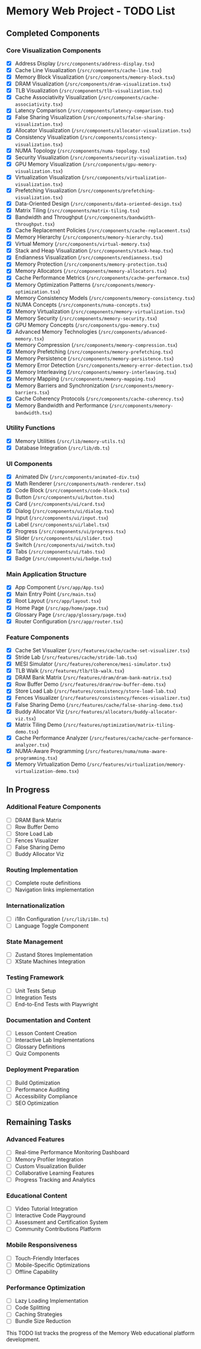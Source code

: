 # Memory Web Project - TODO List

## Completed Components

### Core Visualization Components
- [x] Address Display (`/src/components/address-display.tsx`)
- [x] Cache Line Visualization (`/src/components/cache-line.tsx`)
- [x] Memory Block Visualization (`/src/components/memory-block.tsx`)
- [x] DRAM Visualization (`/src/components/dram-visualization.tsx`)
- [x] TLB Visualization (`/src/components/tlb-visualization.tsx`)
- [x] Cache Associativity Visualization (`/src/components/cache-associativity.tsx`)
- [x] Latency Comparison (`/src/components/latency-comparison.tsx`)
- [x] False Sharing Visualization (`/src/components/false-sharing-visualization.tsx`)
- [x] Allocator Visualization (`/src/components/allocator-visualization.tsx`)
- [x] Consistency Visualization (`/src/components/consistency-visualization.tsx`)
- [x] NUMA Topology (`/src/components/numa-topology.tsx`)
- [x] Security Visualization (`/src/components/security-visualization.tsx`)
- [x] GPU Memory Visualization (`/src/components/gpu-memory-visualization.tsx`)
- [x] Virtualization Visualization (`/src/components/virtualization-visualization.tsx`)
- [x] Prefetching Visualization (`/src/components/prefetching-visualization.tsx`)
- [x] Data-Oriented Design (`/src/components/data-oriented-design.tsx`)
- [x] Matrix Tiling (`/src/components/matrix-tiling.tsx`)
- [x] Bandwidth and Throughput (`/src/components/bandwidth-throughput.tsx`)
- [x] Cache Replacement Policies (`/src/components/cache-replacement.tsx`)
- [x] Memory Hierarchy (`/src/components/memory-hierarchy.tsx`)
- [x] Virtual Memory (`/src/components/virtual-memory.tsx`)
- [x] Stack and Heap Visualization (`/src/components/stack-heap.tsx`)
- [x] Endianness Visualization (`/src/components/endianness.tsx`)
- [x] Memory Protection (`/src/components/memory-protection.tsx`)
- [x] Memory Allocators (`/src/components/memory-allocators.tsx`)
- [x] Cache Performance Metrics (`/src/components/cache-performance.tsx`)
- [x] Memory Optimization Patterns (`/src/components/memory-optimization.tsx`)
- [x] Memory Consistency Models (`/src/components/memory-consistency.tsx`)
- [x] NUMA Concepts (`/src/components/numa-concepts.tsx`)
- [x] Memory Virtualization (`/src/components/memory-virtualization.tsx`)
- [x] Memory Security (`/src/components/memory-security.tsx`)
- [x] GPU Memory Concepts (`/src/components/gpu-memory.tsx`)
- [x] Advanced Memory Technologies (`/src/components/advanced-memory.tsx`)
- [x] Memory Compression (`/src/components/memory-compression.tsx`)
- [x] Memory Prefetching (`/src/components/memory-prefetching.tsx`)
- [x] Memory Persistence (`/src/components/memory-persistence.tsx`)
- [x] Memory Error Detection (`/src/components/memory-error-detection.tsx`)
- [x] Memory Interleaving (`/src/components/memory-interleaving.tsx`)
- [x] Memory Mapping (`/src/components/memory-mapping.tsx`)
- [x] Memory Barriers and Synchronization (`/src/components/memory-barriers.tsx`)
- [x] Cache Coherency Protocols (`/src/components/cache-coherency.tsx`)
- [x] Memory Bandwidth and Performance (`/src/components/memory-bandwidth.tsx`)

### Utility Functions
- [x] Memory Utilities (`/src/lib/memory-utils.ts`)
- [x] Database Integration (`/src/lib/db.ts`)

### UI Components
- [x] Animated Div (`/src/components/animated-div.tsx`)
- [x] Math Renderer (`/src/components/math-renderer.tsx`)
- [x] Code Block (`/src/components/code-block.tsx`)
- [x] Button (`/src/components/ui/button.tsx`)
- [x] Card (`/src/components/ui/card.tsx`)
- [x] Dialog (`/src/components/ui/dialog.tsx`)
- [x] Input (`/src/components/ui/input.tsx`)
- [x] Label (`/src/components/ui/label.tsx`)
- [x] Progress (`/src/components/ui/progress.tsx`)
- [x] Slider (`/src/components/ui/slider.tsx`)
- [x] Switch (`/src/components/ui/switch.tsx`)
- [x] Tabs (`/src/components/ui/tabs.tsx`)
- [x] Badge (`/src/components/ui/badge.tsx`)

### Main Application Structure
- [x] App Component (`/src/app/App.tsx`)
- [x] Main Entry Point (`/src/main.tsx`)
- [x] Root Layout (`/src/app/layout.tsx`)
- [x] Home Page (`/src/app/home/page.tsx`)
- [x] Glossary Page (`/src/app/glossary/page.tsx`)
- [x] Router Configuration (`/src/app/router.tsx`)

### Feature Components
- [x] Cache Set Visualizer (`/src/features/cache/cache-set-visualizer.tsx`)
- [x] Stride Lab (`/src/features/cache/stride-lab.tsx`)
- [x] MESI Simulator (`/src/features/coherence/mesi-simulator.tsx`)
- [x] TLB Walk (`/src/features/tlb/tlb-walk.tsx`)
- [x] DRAM Bank Matrix (`/src/features/dram/dram-bank-matrix.tsx`)
- [x] Row Buffer Demo (`/src/features/dram/row-buffer-demo.tsx`)
- [x] Store Load Lab (`/src/features/consistency/store-load-lab.tsx`)
- [x] Fences Visualizer (`/src/features/consistency/fences-visualizer.tsx`)
- [x] False Sharing Demo (`/src/features/cache/false-sharing-demo.tsx`)
- [x] Buddy Allocator Viz (`/src/features/allocators/buddy-allocator-viz.tsx`)
- [x] Matrix Tiling Demo (`/src/features/optimization/matrix-tiling-demo.tsx`)
- [x] Cache Performance Analyzer (`/src/features/cache/cache-performance-analyzer.tsx`)
- [x] NUMA-Aware Programming (`/src/features/numa/numa-aware-programming.tsx`)
- [x] Memory Virtualization Demo (`/src/features/virtualization/memory-virtualization-demo.tsx`)

## In Progress

### Additional Feature Components
- [ ] DRAM Bank Matrix
- [ ] Row Buffer Demo
- [ ] Store Load Lab
- [ ] Fences Visualizer
- [ ] False Sharing Demo
- [ ] Buddy Allocator Viz

### Routing Implementation
- [ ] Complete route definitions
- [ ] Navigation links implementation

### Internationalization
- [ ] i18n Configuration (`/src/lib/i18n.ts`)
- [ ] Language Toggle Component

### State Management
- [ ] Zustand Stores Implementation
- [ ] XState Machines Integration

### Testing Framework
- [ ] Unit Tests Setup
- [ ] Integration Tests
- [ ] End-to-End Tests with Playwright

### Documentation and Content
- [ ] Lesson Content Creation
- [ ] Interactive Lab Implementations
- [ ] Glossary Definitions
- [ ] Quiz Components

### Deployment Preparation
- [ ] Build Optimization
- [ ] Performance Auditing
- [ ] Accessibility Compliance
- [ ] SEO Optimization

## Remaining Tasks

### Advanced Features
- [ ] Real-time Performance Monitoring Dashboard
- [ ] Memory Profiler Integration
- [ ] Custom Visualization Builder
- [ ] Collaborative Learning Features
- [ ] Progress Tracking and Analytics

### Educational Content
- [ ] Video Tutorial Integration
- [ ] Interactive Code Playground
- [ ] Assessment and Certification System
- [ ] Community Contributions Platform

### Mobile Responsiveness
- [ ] Touch-Friendly Interfaces
- [ ] Mobile-Specific Optimizations
- [ ] Offline Capability

### Performance Optimization
- [ ] Lazy Loading Implementation
- [ ] Code Splitting
- [ ] Caching Strategies
- [ ] Bundle Size Reduction

This TODO list tracks the progress of the Memory Web educational platform development.